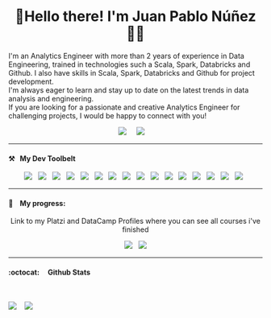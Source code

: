 <h1 align='center'>🖖Hello there! I'm Juan Pablo Núñez 🧑‍💻</h1>

<p align='center-left'>
    I'm an Analytics Engineer with more than 2 years of experience in Data Engineering, trained in technologies such a Scala, Spark, Databricks and Github. I also have skills in Scala, Spark, Databricks and Github for project development.
     <br>I'm always eager to learn and stay up to date on the latest trends in data analysis and engineering.
    <br> If you are looking for a passionate and creative Analytics Engineer for challenging projects, I would be happy to connect with you!
</p>

<p align='center'>
    <a href="https://www.linkedin.com/in/juanpanu"><img src="https://img.shields.io/badge/linkedin-%230077B5.svg?&style=for-the-badge&logo=linkedin&logoColor=white" /></a>&nbsp;&nbsp;&nbsp;&nbsp;
    <a href="mailto:juanpa.nb@gmail.com?subject=Hola%20Juan"><img src="https://img.shields.io/badge/gmail-%23D14836.svg?&style=for-the-badge&logo=gmail&logoColor=white" /></a>&nbsp;&nbsp;&nbsp;&nbsp;
</p>

<hr>

<h4>⚒&nbsp;&nbsp;&nbsp;My Dev Toolbelt</h4>
<p align='center'>
    <img src= "https://img.shields.io/badge/Databricks-FF3621?style=for-the-badge&logo=Databricks&logoColor=white" />&nbsp;&nbsp;
    <img src ="https://img.shields.io/badge/Scala-DC322F?style=for-the-badge&logo=scala&logoColor=white"/>&nbsp;&nbsp;
    <img src = "https://img.shields.io/badge/IntelliJ_IDEA-000000.svg?style=for-the-badge&logo=intellij-idea&logoColor=white"/>&nbsp;&nbsp;
    <img src = "https://img.shields.io/badge/VSCode-0078D4?style=for-the-badge&logo=visual%20studio%20code&logoColor=white"/>&nbsp;&nbsp;
    <img src="https://img.shields.io/badge/git%20-%23F05133.svg?&style=for-the-badge&logo=git&logoColor=white" />&nbsp;&nbsp;
    <img src="https://img.shields.io/badge/github%20-%23000.svg?&style=for-the-badge&logo=github&logoColor=white" />&nbsp;&nbsp;
    <img src="https://img.shields.io/badge/docker%20-%232496ED.svg?&style=for-the-badge&logo=docker&logoColor=white" />&nbsp;&nbsp;
    <img src="https://img.shields.io/badge/Python-FFD43B?style=for-the-badge&logo=python&logoColor=blue"/>&nbsp;&nbsp;
    <img src="https://img.shields.io/badge/Jupyter-orange?style=for-the-badge&logo=Jupyter&logoColor=white" />&nbsp;&nbsp;
    <img src="https://img.shields.io/badge/pandas%20-%23150458.svg?&style=for-the-badge&logo=pandas&logoColor=white" />&nbsp;&nbsp;
    <img src="https://img.shields.io/badge/Numpy-777BB4?style=for-the-badge&logo=numpy&logoColor=white" />&nbsp;&nbsp;
    <img src="https://img.shields.io/badge/mysql%20-%23016B93.svg?&style=for-the-badge&logo=mysql&logoColor=white" />&nbsp;&nbsp;
    <img src="https://img.shields.io/badge/linux%20-%23000.svg?&style=for-the-badge&logo=linux&logoColor=white" />&nbsp;&nbsp;
    <img src="https://img.shields.io/badge/mac%20os-000000?style=for-the-badge&logo=apple&logoColor=white" />&nbsp;&nbsp;
    <img src="https://img.shields.io/badge/windows%20terminal-4D4D4D?style=for-the-badge&logo=windows%20terminal&logoColor=white" />&nbsp;&nbsp;
    <img src="https://img.shields.io/badge/Jira-0052CC?style=for-the-badge&logo=Jira&logoColor=white" />&nbsp;&nbsp;



 
</p>

<hr>

<h4> 🧠 &nbsp;&nbsp;&nbsp;My progress: </h4>

<p align="Center"> Link to my Platzi and DataCamp Profiles where you can see all courses i've finished</p>
<p align="Center">
    <a href="https://platzi.com/@juanpanu/">
    <img src="https://img.shields.io/badge/-Platzi-223452?style=for-the-badge&labelColor=223452&logo=Platzi&logoColor=97CA3E" /></a>&nbsp;&nbsp;
    <a href="https://www.datacamp.com/profile/juanpanb">
    <img src="https://img.shields.io/badge/-Datacamp-09192C?style=for-the-badge&labelColor=09192C&logo=Datacamp&logoColor=03EE62" /></a>
</p>

<!--<hr>
<h4>👨‍💻&nbsp;&nbsp;&nbsp;My Portfolio</h4>


<p align="Center">This is the place where you can see all the projects I've worked on.</p>
<p align="Center">   
    <a href="https://juanpanu.github.io/">
    <img src="https://img.shields.io/badge/-Portfolio%20Here-FFFFFF?&logo=GitHub&logoColor=black&style=for-the-badge"/></a>

</p>
-->

<hr>


 <h4> :octocat: &nbsp;&nbsp;&nbsp Github Stats  </h4>

<br >

<p>
    <a href="https://github.com/Juanpanu/"><img src="https://api.visitorbadge.io/api/visitors?path=https%3A%2F%2Fgithub.com%2Fjuanpanu%2FJuanpanu&countColor=%23263759" /></a> &nbsp;&nbsp
  <a href="https://github.com/Juanpanu/"><img src="https://img.shields.io/github/followers/juanpanu?color=5C005C&logo=Github&logoColor=FFFFFF&style=for-the-badge&labelColor=5C005C"/></a
</p>
